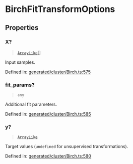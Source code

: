 # BirchFitTransformOptions

## Properties

### X?

> [`ArrayLike`](../types/ArrayLike.md)[]

Input samples.

Defined in:  [generated/cluster/Birch.ts:575](https://github.com/transitive-bullshit/scikit-learn-ts/blob/b59c1ff/packages/sklearn/src/generated/cluster/Birch.ts#L575)

### fit\_params?

> `any`

Additional fit parameters.

Defined in:  [generated/cluster/Birch.ts:585](https://github.com/transitive-bullshit/scikit-learn-ts/blob/b59c1ff/packages/sklearn/src/generated/cluster/Birch.ts#L585)

### y?

> [`ArrayLike`](../types/ArrayLike.md)

Target values (`undefined` for unsupervised transformations).

Defined in:  [generated/cluster/Birch.ts:580](https://github.com/transitive-bullshit/scikit-learn-ts/blob/b59c1ff/packages/sklearn/src/generated/cluster/Birch.ts#L580)
